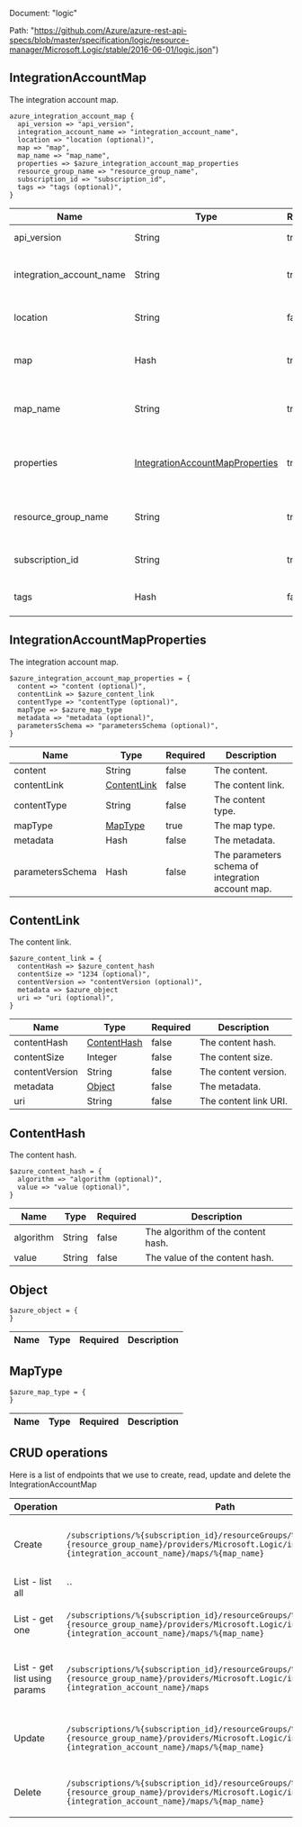 Document: "logic"


Path: "https://github.com/Azure/azure-rest-api-specs/blob/master/specification/logic/resource-manager/Microsoft.Logic/stable/2016-06-01/logic.json")

## IntegrationAccountMap

The integration account map.

```puppet
azure_integration_account_map {
  api_version => "api_version",
  integration_account_name => "integration_account_name",
  location => "location (optional)",
  map => "map",
  map_name => "map_name",
  properties => $azure_integration_account_map_properties
  resource_group_name => "resource_group_name",
  subscription_id => "subscription_id",
  tags => "tags (optional)",
}
```

| Name        | Type           | Required       | Description       |
| ------------- | ------------- | ------------- | ------------- |
|api_version | String | true | The API version. |
|integration_account_name | String | true | The integration account name. |
|location | String | false | The resource location. |
|map | Hash | true | The integration account map. |
|map_name | String | true | The integration account map name. |
|properties | [IntegrationAccountMapProperties](#integrationaccountmapproperties) | true | The integration account map properties. |
|resource_group_name | String | true | The resource group name. |
|subscription_id | String | true | The subscription id. |
|tags | Hash | false | The resource tags. |
        
## IntegrationAccountMapProperties

The integration account map.

```puppet
$azure_integration_account_map_properties = {
  content => "content (optional)",
  contentLink => $azure_content_link
  contentType => "contentType (optional)",
  mapType => $azure_map_type
  metadata => "metadata (optional)",
  parametersSchema => "parametersSchema (optional)",
}
```

| Name        | Type           | Required       | Description       |
| ------------- | ------------- | ------------- | ------------- |
|content | String | false | The content. |
|contentLink | [ContentLink](#contentlink) | false | The content link. |
|contentType | String | false | The content type. |
|mapType | [MapType](#maptype) | true | The map type. |
|metadata | Hash | false | The metadata. |
|parametersSchema | Hash | false | The parameters schema of integration account map. |
        
## ContentLink

The content link.

```puppet
$azure_content_link = {
  contentHash => $azure_content_hash
  contentSize => "1234 (optional)",
  contentVersion => "contentVersion (optional)",
  metadata => $azure_object
  uri => "uri (optional)",
}
```

| Name        | Type           | Required       | Description       |
| ------------- | ------------- | ------------- | ------------- |
|contentHash | [ContentHash](#contenthash) | false | The content hash. |
|contentSize | Integer | false | The content size. |
|contentVersion | String | false | The content version. |
|metadata | [Object](#object) | false | The metadata. |
|uri | String | false | The content link URI. |
        
## ContentHash

The content hash.

```puppet
$azure_content_hash = {
  algorithm => "algorithm (optional)",
  value => "value (optional)",
}
```

| Name        | Type           | Required       | Description       |
| ------------- | ------------- | ------------- | ------------- |
|algorithm | String | false | The algorithm of the content hash. |
|value | String | false | The value of the content hash. |
        
## Object



```puppet
$azure_object = {
}
```

| Name        | Type           | Required       | Description       |
| ------------- | ------------- | ------------- | ------------- |
        
## MapType



```puppet
$azure_map_type = {
}
```

| Name        | Type           | Required       | Description       |
| ------------- | ------------- | ------------- | ------------- |



## CRUD operations

Here is a list of endpoints that we use to create, read, update and delete the IntegrationAccountMap

| Operation | Path | Verb | Description | OperationID |
| ------------- | ------------- | ------------- | ------------- | ------------- |
|Create|`/subscriptions/%{subscription_id}/resourceGroups/%{resource_group_name}/providers/Microsoft.Logic/integrationAccounts/%{integration_account_name}/maps/%{map_name}`|Put|Creates or updates an integration account map.|Maps_CreateOrUpdate|
|List - list all|``||||
|List - get one|`/subscriptions/%{subscription_id}/resourceGroups/%{resource_group_name}/providers/Microsoft.Logic/integrationAccounts/%{integration_account_name}/maps/%{map_name}`|Get|Gets an integration account map.|Maps_Get|
|List - get list using params|`/subscriptions/%{subscription_id}/resourceGroups/%{resource_group_name}/providers/Microsoft.Logic/integrationAccounts/%{integration_account_name}/maps`|Get|Gets a list of integration account maps.|Maps_ListByIntegrationAccounts|
|Update|`/subscriptions/%{subscription_id}/resourceGroups/%{resource_group_name}/providers/Microsoft.Logic/integrationAccounts/%{integration_account_name}/maps/%{map_name}`|Put|Creates or updates an integration account map.|Maps_CreateOrUpdate|
|Delete|`/subscriptions/%{subscription_id}/resourceGroups/%{resource_group_name}/providers/Microsoft.Logic/integrationAccounts/%{integration_account_name}/maps/%{map_name}`|Delete|Deletes an integration account map.|Maps_Delete|
